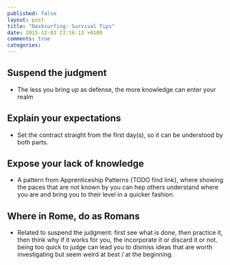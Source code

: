 ```yaml
---
published: false
layout: post
title: "Desksurfing: Survival Tips"
date: 2015-12-03 23:16:13 +0100
comments: true
categories: 
---
```


## Suspend the judgment

  * The less you bring up as defense, the more knowledge can enter your realm

## Explain your expectations

  * Set the contract straight from the first day(s), so it can be understood by both parts. 

## Expose your lack of knowledge

  * A pattern from Apprenticeship Patterns {TODO find link}, where showing the paces that are not known by you can hep others understand where you are and bring you to their level in a quicker fashion.

## Where in Rome, do as Romans 

  * Related to suspend the judgment:  first see what is done, then practice it, then think why if it works for you, the incorporate it or discard it or not. being too quick to judge can lead you to dismiss ideas that are worth investigating but seem weird at best / at the beginning. 
